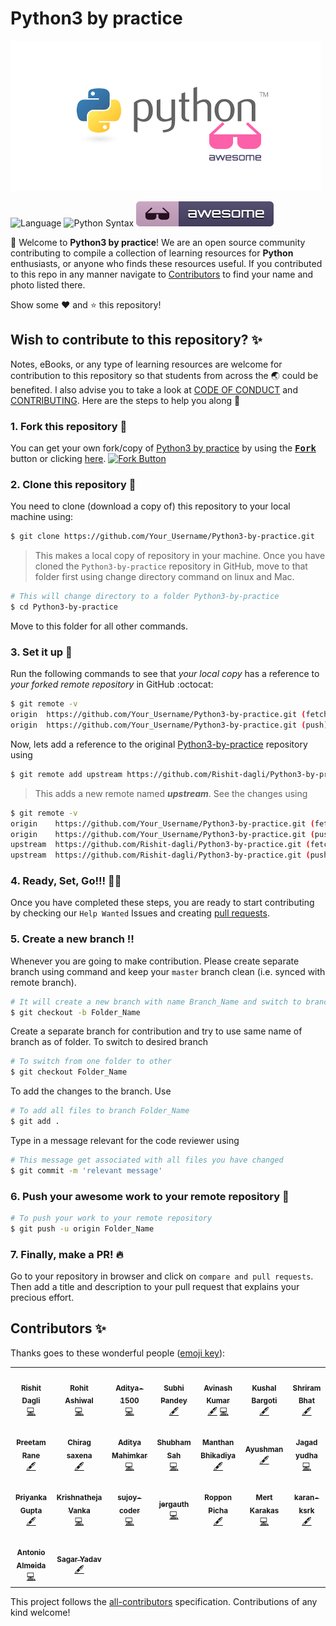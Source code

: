 # Python3 by practice

![](images/Python-by-practice.png)

![Language](https://img.shields.io/badge/language-Python-green.svg)
![Python Syntax](https://github.com/Rishit-dagli/Python3-by-practice/workflows/Python%20Syntax/badge.svg)
![Awesome badge](images/awesome.svg)

:wave: Welcome to **Python3 by practice**! We are an open source community contributing to compile a collection of learning resources
for **Python** enthusiasts, or anyone who finds these resources useful. If you contributed to this repo in any manner 
navigate to [Contributors](https://github.com/Rishit-dagli/Python3-by-practice#contributors-) to find your name and photo listed there.

Show some :heart: and :star: this repository!

## Wish to contribute to this repository? :sparkles:
Notes, eBooks, or any type of learning resources are welcome for contribution to this repository so that students from across the :earth_asia: could be benefited. I also advise you to take a look at [CODE OF CONDUCT](https://github.com/Rishit-dagli/Python3-by-practice/blob/master/CODE_OF_CONDUCT.md) and [CONTRIBUTING](https://github.com/Rishit-dagli/Python3-by-practice/blob/master/CONTRIBUTING.md). Here are the steps to help you along :scroll:

### 1. Fork this repository :fork_and_knife:
You can get your own fork/copy of [Python3 by practice](https://github.com/Rishit-dagli/Python3-by-practice) by using the <a href="https://github.com/Rishit-dagli/Python3-by-practice/new/master?readme=1#fork-destination-box"><kbd><b>Fork</b></kbd></a> button or clicking [here](https://github.com/Rishit-dagli/Python3-by-practice/new/master?readme=1#fork-destination-box).
 [![Fork Button](https://help.github.com/assets/images/help/repository/fork_button.jpg)](https://github.com/CoderJolly/IPU-Engineering-Notes)
 
 
### 2. Clone this repository :busts_in_silhouette:
You need to clone (download a copy of) this repository to your local machine using:
```sh
$ git clone https://github.com/Your_Username/Python3-by-practice.git
```
> This makes a local copy of repository in your machine.
Once you have cloned the `Python3-by-practice` repository in GitHub, move to that folder first using change directory command on linux and Mac.
```sh
# This will change directory to a folder Python3-by-practice
$ cd Python3-by-practice
```
Move to this folder for all other commands.

### 3. Set it up :wrench:
Run the following commands to see that *your local copy* has a reference to *your forked remote repository* in GitHub :octocat:
```sh
$ git remote -v
origin  https://github.com/Your_Username/Python3-by-practice.git (fetch)
origin  https://github.com/Your_Username/Python3-by-practice.git (push)
```
Now, lets add a reference to the original [Python3-by-practice](https://github.com/Rishit-dagli/Python3-by-practice) repository using
```sh
$ git remote add upstream https://github.com/Rishit-dagli/Python3-by-practice.git
```
> This adds a new remote named ***upstream***.
See the changes using
```sh
$ git remote -v
origin    https://github.com/Your_Username/Python3-by-practice.git (fetch)
origin    https://github.com/Your_Username/Python3-by-practice.git (push)
upstream  https://github.com/Rishit-dagli/Python3-by-practice.git (fetch)
upstream  https://github.com/Rishit-dagli/Python3-by-practice.git (push)
```

### 4. Ready, Set, Go!!! :turtle::rabbit2:
Once you have completed these steps, you are ready to start contributing by checking our `Help Wanted` Issues and creating [pull requests](https://github.com/Rishit-dagli/Python3-by-practice.git/pulls).

### 5. Create a new branch :bangbang:
Whenever you are going to make contribution. Please create separate branch using command and keep your `master` branch clean (i.e. synced with remote branch).
```sh
# It will create a new branch with name Branch_Name and switch to branch Folder_Name
$ git checkout -b Folder_Name
```
Create a separate branch for contribution and try to use same name of branch as of folder.
To switch to desired branch
```sh
# To switch from one folder to other
$ git checkout Folder_Name
```
To add the changes to the branch. Use
```sh
# To add all files to branch Folder_Name
$ git add .
```
Type in a message relevant for the code reviewer using
```sh
# This message get associated with all files you have changed
$ git commit -m 'relevant message'
```
### 6. Push your awesome work to your remote repository :rocket:
```sh
# To push your work to your remote repository
$ git push -u origin Folder_Name
```
### 7. Finally, make a PR! :fire:
Go to your repository in browser and click on `compare and pull requests`.
Then add a title and description to your pull request that explains your precious effort.

## Contributors ✨

Thanks goes to these wonderful people ([emoji key](https://allcontributors.org/docs/en/emoji-key)):

<!-- ALL-CONTRIBUTORS-LIST:START - Do not remove or modify this section -->
<!-- prettier-ignore-start -->
<!-- markdownlint-disable -->
<table>
  <tr>
    <td align="center"><a href="https://www.rishit.tech"><img src="https://avatars0.githubusercontent.com/u/39672672?v=4" width="100px;" alt=""/><br /><sub><b>Rishit Dagli</b></sub></a><br /><a href="https://github.com/Rishit-dagli/Python3-by-practice/commits?author=Rishit-dagli" title="Code">💻</a></td>
    <td align="center"><a href="https://rashiwal.me/"><img src="https://avatars3.githubusercontent.com/u/31043830?s=460&u=c1c0b00e4e2d21157946cd0b7907d2fb72686fa7&v=4" width="100px;" alt=""/><br /><sub><b>Rohit Ashiwal</b></sub></a><br /><a href="https://github.com/Rishit-dagli/Python3-by-practice/commits?author=r1walz" title="Code">💻</a></td>
    <td align="center"><a href="https://github.com/Aditya-1500"><img src="https://avatars1.githubusercontent.com/u/55556609?v=4" width="100px;" alt=""/><br /><sub><b>Aditya-1500</b></sub></a><br /><a href="https://github.com/Rishit-dagli/Python3-by-practice/commits?author=Aditya-1500" title="Code">💻</a></td>
    <td align="center"><a href="https://github.com/subhipandey"><img src="https://avatars2.githubusercontent.com/u/33100167?v=4" width="100px;" alt=""/><br /><sub><b>Subhi Pandey</b></sub></a><br /><a href="#content-subhipandey" title="Content">🖋</a></td>
    <td align="center"><a href="https://www.linkedin.com/in/avinkumar"><img src="https://avatars0.githubusercontent.com/u/41837574?v=4" width="100px;" alt=""/><br /><sub><b>Avinash Kumar</b></sub></a><br /><a href="#content-Avinashshah099" title="Content">🖋</a> <a href="https://github.com/Rishit-dagli/Python3-by-practice/commits?author=Avinashshah099" title="Code">💻</a></td>
    <td align="center"><a href="https://github.com/kushalbargoti"><img src="https://avatars1.githubusercontent.com/u/72150514?v=4" width="100px;" alt=""/><br /><sub><b>Kushal Bargoti</b></sub></a><br /><a href="#content-kushalbargoti" title="Content">🖋</a></td>
    <td align="center"><a href="https://github.com/artorias111"><img src="https://avatars2.githubusercontent.com/u/48955393?v=4" width="100px;" alt=""/><br /><sub><b>Shriram Bhat</b></sub></a><br /><a href="#content-artorias111" title="Content">🖋</a></td>
  </tr>
  <tr>
    <td align="center"><a href="https://www.instagram.com/mr_codeaholic/"><img src="https://avatars0.githubusercontent.com/u/30361120?v=4" width="100px;" alt=""/><br /><sub><b>Preetam Rane</b></sub></a><br /><a href="#content-Preetam2114" title="Content">🖋</a></td>
    <td align="center"><a href="https://github.com/ChiragSaxena5437"><img src="https://avatars0.githubusercontent.com/u/64087682?v=4" width="100px;" alt=""/><br /><sub><b>Chirag saxena</b></sub></a><br /><a href="#content-ChiragSaxena5437" title="Content">🖋</a></td>
    <td align="center"><a href="https://github.com/aditya9110"><img src="https://avatars2.githubusercontent.com/u/40512329?v=4" width="100px;" alt=""/><br /><sub><b>Aditya Mahimkar</b></sub></a><br /><a href="https://github.com/Rishit-dagli/Python3-by-practice/commits?author=aditya9110" title="Code">💻</a></td>
    <td align="center"><a href="https://www.linkedin.com/in/shubham-sah/"><img src="https://avatars1.githubusercontent.com/u/42349247?v=4" width="100px;" alt=""/><br /><sub><b>Shubham Sah</b></sub></a><br /><a href="https://github.com/Rishit-dagli/Python3-by-practice/commits?author=shubhamsah" title="Code">💻</a></td>
    <td align="center"><a href="https://github.com/manthan89-py"><img src="https://avatars0.githubusercontent.com/u/61309101?v=4" width="100px;" alt=""/><br /><sub><b>Manthan Bhikadiya</b></sub></a><br /><a href="#content-manthan89-py" title="Content">🖋</a></td>
    <td align="center"><a href="https://github.com/chetak123"><img src="https://avatars1.githubusercontent.com/u/53306550?v=4" width="100px;" alt=""/><br /><sub><b>Ayushman</b></sub></a><br /><a href="#content-chetak123" title="Content">🖋</a></td>
    <td align="center"><a href="http://jagadyudha.github.io"><img src="https://avatars2.githubusercontent.com/u/41937681?v=4" width="100px;" alt=""/><br /><sub><b>Jagad yudha</b></sub></a><br /><a href="https://github.com/Rishit-dagli/Python3-by-practice/commits?author=jagadyudha" title="Code">💻</a></td>
  </tr>
  <tr>
    <td align="center"><a href="https://github.com/gpriya32"><img src="https://avatars3.githubusercontent.com/u/43782307?v=4" width="100px;" alt=""/><br /><sub><b>Priyanka Gupta</b></sub></a><br /><a href="#content-gpriya32" title="Content">🖋</a></td>
    <td align="center"><a href="https://theja-vanka.github.io/"><img src="https://avatars0.githubusercontent.com/u/22734103?v=4" width="100px;" alt=""/><br /><sub><b>Krishnatheja Vanka</b></sub></a><br /><a href="https://github.com/Rishit-dagli/Python3-by-practice/commits?author=theja-vanka" title="Code">💻</a></td>
    <td align="center"><a href="https://github.com/sujoy-coder"><img src="https://avatars1.githubusercontent.com/u/65298629?v=4" width="100px;" alt=""/><br /><sub><b>sujoy-coder</b></sub></a><br /><a href="https://github.com/Rishit-dagli/Python3-by-practice/commits?author=sujoy-coder" title="Code">💻</a></td>
    <td align="center"><a href="https://jeremie-gauthier.github.io/"><img src="https://avatars0.githubusercontent.com/u/28305181?v=4" width="100px;" alt=""/><br /><sub><b>jergauth</b></sub></a><br /><a href="https://github.com/Rishit-dagli/Python3-by-practice/commits?author=jeremie-gauthier" title="Code">💻</a></td>
    <td align="center"><a href="https://github.com/cocobaco"><img src="https://avatars3.githubusercontent.com/u/7248405?v=4" width="100px;" alt=""/><br /><sub><b>Roppon Picha</b></sub></a><br /><a href="#content-cocobaco" title="Content">🖋</a></td>
    <td align="center"><a href="https://github.com/kmert10"><img src="https://avatars1.githubusercontent.com/u/10086182?v=4" width="100px;" alt=""/><br /><sub><b>Mert Karakas</b></sub></a><br /><a href="https://github.com/Rishit-dagli/Python3-by-practice/commits?author=kmert10" title="Code">💻</a></td>
    <td align="center"><a href="https://karan-ksrk.github.io/"><img src="https://avatars3.githubusercontent.com/u/44173143?v=4" width="100px;" alt=""/><br /><sub><b>karan-ksrk</b></sub></a><br /><a href="#content-karan-ksrk" title="Content">🖋</a></td>
  </tr>
  <tr>
    <td align="center"><a href="https://github.com/antonioalmeidab"><img src="https://avatars1.githubusercontent.com/u/40811660?v=4" width="100px;" alt=""/><br /><sub><b>Antonio Almeida</b></sub></a><br /><a href="https://github.com/Rishit-dagli/Python3-by-practice/commits?author=antonioalmeidab" title="Code">💻</a></td>
    <td align="center"><a href="https://github.com/itsnotsagar"><img src="https://avatars0.githubusercontent.com/u/56265949?v=4" width="100px;" alt=""/><br /><sub><b>Sagar Yadav</b></sub></a><br /><a href="#content-itsnotsagar" title="Content">🖋</a></td>
  </tr>
</table>

<!-- markdownlint-enable -->
<!-- prettier-ignore-end -->
<!-- ALL-CONTRIBUTORS-LIST:END -->

This project follows the [all-contributors](https://github.com/all-contributors/all-contributors) specification. Contributions of any kind welcome!
